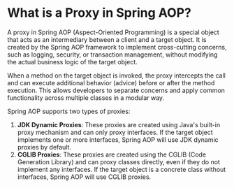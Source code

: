 # What is a Proxy in Spring AOP?
A proxy in Spring AOP (Aspect-Oriented Programming) is a special object that acts as an intermediary between a client and a target object. It is created by the Spring AOP framework to implement cross-cutting concerns, such as logging, security, or transaction management, without modifying the actual business logic of the target object.

When a method on the target object is invoked, the proxy intercepts the call and can execute additional behavior (advice) before or after the method execution. This allows developers to separate concerns and apply common functionality across multiple classes in a modular way.

Spring AOP supports two types of proxies:
1. **JDK Dynamic Proxies**: These proxies are created using Java's built-in proxy mechanism and can only proxy interfaces. If the target object implements one or more interfaces, Spring AOP will use JDK dynamic proxies by default.
2. **CGLIB Proxies**: These proxies are created using the CGLIB (Code Generation Library) and can proxy classes directly, even if they do not implement any interfaces. If the target object is a concrete class without interfaces, Spring AOP will use CGLIB proxies.
